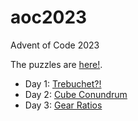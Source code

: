 # aoc2023
Advent of Code 2023

The puzzles are [here!](https://adventofcode.com/2023).

* Day 1: [Trebuchet?!](https://github.com/jimflood/aoc2023/blob/main/src/Day1.hs)
* Day 2: [Cube Conundrum](https://github.com/jimflood/aoc2023/blob/main/src/Day2.hs)
* Day 3: [Gear Ratios](https://github.com/jimflood/aoc2023/blob/main/src/Day3.hs)
